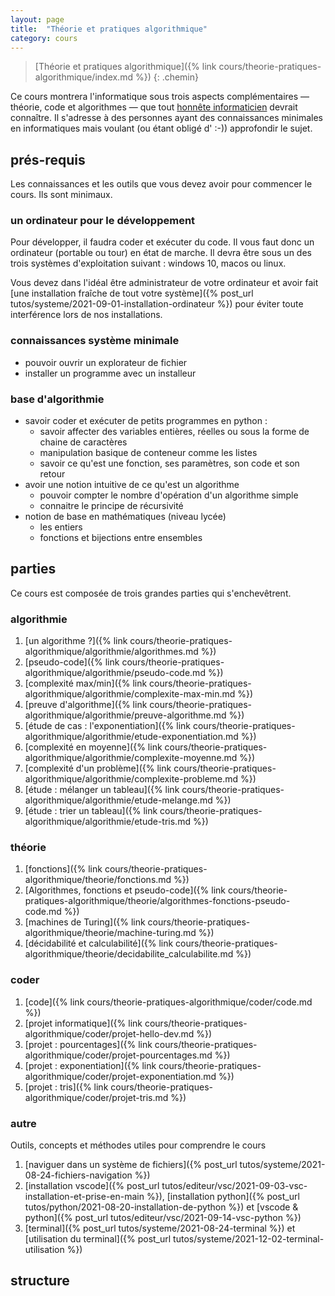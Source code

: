 ```yaml
---
layout: page
title:  "Théorie et pratiques algorithmique"
category: cours
---
```


> [Théorie et pratiques algorithmique]({% link cours/theorie-pratiques-algorithmique/index.md %})
{: .chemin}

Ce cours montrera l'informatique sous trois aspects complémentaires — théorie, code et algorithmes — que tout [honnête informaticien](https://fr.wikipedia.org/wiki/Honn%C3%AAte_homme) devrait connaître. Il s'adresse à des personnes ayant des connaissances minimales en informatiques mais voulant (ou étant obligé d' :-)) approfondir le sujet.

## prés-requis

Les connaissances et les outils que vous devez avoir pour commencer le cours. Ils sont minimaux.

### un ordinateur pour le développement

Pour développer, il faudra coder et exécuter du code. Il vous faut donc un ordinateur (portable ou tour) en état de marche. Il devra être sous un des trois systèmes d'exploitation suivant : windows 10, macos ou linux.

Vous devez dans l'idéal être administrateur de votre ordinateur et avoir fait [une installation fraîche de tout votre système]({% post_url tutos/systeme/2021-09-01-installation-ordinateur %}) pour éviter toute interférence lors de nos installations.

### connaissances système minimale

* pouvoir ouvrir un explorateur de fichier
* installer un programme avec un installeur

### base d'algorithmie

* savoir coder et exécuter de petits programmes en python :
  * savoir affecter des variables entières, réelles ou sous la forme de chaine de caractères
  * manipulation basique de conteneur comme les listes
  * savoir ce qu'est une fonction, ses paramètres, son code et son retour
* avoir une notion intuitive de ce qu'est un algorithme
  * pouvoir compter le nombre d'opération d'un algorithme simple
  * connaitre le principe de récursivité
* notion de base en mathématiques (niveau lycée)
  * les entiers
  * fonctions et bijections entre ensembles

## parties

Ce cours est composée de trois grandes parties qui s'enchevêtrent.

### algorithmie

1. [un algorithme ?]({% link cours/theorie-pratiques-algorithmique/algorithmie/algorithmes.md %})
2. [pseudo-code]({% link cours/theorie-pratiques-algorithmique/algorithmie/pseudo-code.md %})
3. [complexité max/min]({% link cours/theorie-pratiques-algorithmique/algorithmie/complexite-max-min.md %})
4. [preuve d'algorithme]({% link cours/theorie-pratiques-algorithmique/algorithmie/preuve-algorithme.md %})
5. [étude de cas : l'exponentiation]({% link cours/theorie-pratiques-algorithmique/algorithmie/etude-exponentiation.md %})
6. [complexité en moyenne]({% link cours/theorie-pratiques-algorithmique/algorithmie/complexite-moyenne.md %})
7. [complexité d'un problème]({% link cours/theorie-pratiques-algorithmique/algorithmie/complexite-probleme.md %})
8. [étude : mélanger un tableau]({% link cours/theorie-pratiques-algorithmique/algorithmie/etude-melange.md %})
9. [étude : trier un tableau]({% link cours/theorie-pratiques-algorithmique/algorithmie/etude-tris.md %})

### théorie

1. [fonctions]({% link cours/theorie-pratiques-algorithmique/theorie/fonctions.md %})
2. [Algorithmes, fonctions et pseudo-code]({% link cours/theorie-pratiques-algorithmique/theorie/algorithmes-fonctions-pseudo-code.md %})
3. [machines de Turing]({% link cours/theorie-pratiques-algorithmique/theorie/machine-turing.md %})
4. [décidabilité et calculabilité]({% link cours/theorie-pratiques-algorithmique/theorie/decidabilite_calculabilite.md %})

### coder

1. [code]({% link cours/theorie-pratiques-algorithmique/coder/code.md %})
2. [projet informatique]({% link cours/theorie-pratiques-algorithmique/coder/projet-hello-dev.md %})
3. [projet : pourcentages]({% link cours/theorie-pratiques-algorithmique/coder/projet-pourcentages.md %})
4. [projet : exponentiation]({% link cours/theorie-pratiques-algorithmique/coder/projet-exponentiation.md %})
5. [projet : tris]({% link cours/theorie-pratiques-algorithmique/coder/projet-tris.md %})

### autre

Outils, concepts et méthodes utiles pour comprendre le cours

1. [naviguer dans un système de fichiers]({% post_url tutos/systeme/2021-08-24-fichiers-navigation %})
2. [installation vscode]({% post_url tutos/editeur/vsc/2021-09-03-vsc-installation-et-prise-en-main %}), [installation python]({% post_url tutos/python/2021-08-20-installation-de-python %}) et [vscode & python]({% post_url tutos/editeur/vsc/2021-09-14-vsc-python %})
3. [terminal]({% post_url tutos/systeme/2021-08-24-terminal %}) et [utilisation du terminal]({% post_url tutos/systeme/2021-12-02-terminal-utilisation %})

## structure

<div id="graph">
  <style>

  .links line {
    stroke: #999;
    stroke-opacity: 0.6;
    stroke-width: 1px;
    marker-end: url(#end-arrow);
  }

  .nodes circle {
    stroke: #fff;
    stroke-width: 1.5px;
  }

  text {
    font-family: sans-serif;
  }

  </style>
  <svg id="dessin" style="width:100%;"></svg>
</div>

<script src="https://d3js.org/d3.v7.min.js"></script>

<script>
var svg = d3.select('#dessin');

var width = svg.node().getBoundingClientRect().width,
    height = width

svg.style("height", height)
</script>

<script> 
  // data
var graph = {
  nodes: [],
  links: []
}

var groups = {
  theorie: 1,
  algorithmie: 2,
  code: 3,
  autre: 4,
}

graph.nodes.push({
  id: 'Algorithmie',
  link: "{% link cours/theorie-pratiques-algorithmique/algorithmie/index.md %}",
  group: groups.algorithmie,
  root: true,
  fx: 0.1 * width,
  fy: 0.1 * height,
})

graph.nodes.push({
  id: 'Coder',
  link: "{% link cours/theorie-pratiques-algorithmique/coder/index.md %}",
  group: groups.code,
  root: true,
  fx: 0.5 * width,
  fy: 0.1 * height,
})

graph.nodes.push({
  id: 'Théorie',
  link: "{% link cours/theorie-pratiques-algorithmique/theorie/index.md %}",
  group: groups.theorie,
  root: true,
  fx: 0.9 * width,
  fy: 0.1 * height,
})

graph.nodes.push({
  id: 'algorithme ?',
  link: "{% link cours/theorie-pratiques-algorithmique/algorithmie/algorithmes.md %}",
  group: groups.algorithmie
})
graph.links.push({
  source: 'Algorithmie',
  target: 'algorithme ?'
})

graph.nodes.push({
  id: 'pseudo-code',
  link: "{% link cours/theorie-pratiques-algorithmique/algorithmie/pseudo-code.md %}",
  group: groups.algorithmie
})
graph.links.push({
  source: 'algorithme ?',
  target: 'pseudo-code'
})

graph.nodes.push({
  id: 'code',
  link: "{% link cours/theorie-pratiques-algorithmique/coder/code.md %}",
  group: groups.code
})
graph.links.push({
  source: 'Coder',
  target: 'code'
})

graph.links.push({
  source: 'pseudo-code',
  target: 'code'
})

graph.nodes.push({
  id: 'fonctions',
  link: "{% link cours/theorie-pratiques-algorithmique/theorie/fonctions.md %}",
  group: groups.theorie
})

graph.links.push({
  source: 'Théorie',
  target: 'fonctions'
})

graph.links.push({
  source: 'algorithme ?',
  target: 'fonctions'
})

graph.nodes.push({
  id: 'Algorithmes, fonctions et pseudo-code',
  link: "{% link cours/theorie-pratiques-algorithmique/theorie/algorithmes-fonctions-pseudo-code.md %}",
  group: groups.theorie
})
graph.links.push({
  source: 'fonctions',
  target: 'Algorithmes, fonctions et pseudo-code'
})
graph.links.push({
  source: 'pseudo-code',
  target: 'Algorithmes, fonctions et pseudo-code'
})


graph.nodes.push({
  id: 'machine de Turing',
  link: "{% link cours/theorie-pratiques-algorithmique/theorie/machine-turing.md %}",
  group: groups.theorie
})
graph.links.push({
  source: 'fonctions',
  target: 'machine de Turing'
})

graph.nodes.push({
  id: 'décidabilité et calculabilité',
  link: "{% link cours/theorie-pratiques-algorithmique/theorie/decidabilite_calculabilite.md %}",
  group: groups.theorie
})
graph.links.push({
  source: 'machine de Turing',
  target: 'décidabilité et calculabilité'
})

graph.links.push({
  source: 'Algorithmes, fonctions et pseudo-code',
  target: 'décidabilité et calculabilité'
})

graph.nodes.push({
  id: 'projet informatique',
  link: "{% link cours/theorie-pratiques-algorithmique/coder/projet-hello-dev.md %}",
  group: groups.code
})
graph.links.push({
  source: 'code',
  target: 'projet informatique'
})

graph.nodes.push({
  id: 'naviguer dans un système de fichiers',
  link: "{% post_url tutos/systeme/2021-08-24-fichiers-navigation %}",
  group: groups.autre
})
graph.nodes.push({
  id: 'vscode & python',
  link: "{% post_url tutos/editeur/vsc/2021-09-14-vsc-python %}",
  group: groups.autre
})
graph.links.push({
  source: 'vscode & python',
  target: 'projet informatique'
})
graph.links.push({
  source: 'naviguer dans un système de fichiers',
  target: 'projet informatique'
})

graph.nodes.push({
  id: 'installation vscode',
  link: "{% post_url tutos/editeur/vsc/2021-09-03-vsc-installation-et-prise-en-main %}",
  group: groups.autre
})
graph.nodes.push({
  id: 'installation python',
  link: "{% post_url tutos/python/2021-08-20-installation-de-python %}",
  group: groups.autre
})
graph.links.push({
  source: 'installation vscode',
  target: 'vscode & python'
})
graph.links.push({
  source: 'installation python',
  target: 'vscode & python'
})

graph.nodes.push({
  id: 'terminal',
  link: "{% post_url tutos/systeme/2021-08-24-terminal %}",
  group: groups.autre
})
graph.nodes.push({
  id: 'utilisation du terminal',
  link: "{% post_url tutos/systeme/2021-12-02-terminal-utilisation %}",
  group: groups.autre
})
graph.links.push({
  source: 'naviguer dans un système de fichiers',
  target: 'terminal'
})
graph.links.push({
  source: 'terminal',
  target: 'utilisation du terminal'
})

graph.nodes.push({
  id: 'projet : pourcentages',
  link: "{% link cours/theorie-pratiques-algorithmique/coder/projet-pourcentages.md %}",
  group: groups.code
})
graph.links.push({
  source: 'projet informatique',
  target: 'projet : pourcentages'
})
graph.links.push({
  source: 'utilisation du terminal',
  target: 'projet : pourcentages'
})

graph.nodes.push({
  id: 'complexité max/min',
  link: "{% link cours/theorie-pratiques-algorithmique/algorithmie/complexite-max-min.md %}",
  group: groups.algorithmie
})
graph.links.push({
  source: 'pseudo-code',
  target: 'complexité max/min'
})

graph.nodes.push({
  id: "preuve d'algorithme",
  link: "{% link cours/theorie-pratiques-algorithmique/algorithmie/preuve-algorithme.md %}",
  group: groups.algorithmie
})
graph.links.push({
  source: 'pseudo-code',
  target: "preuve d'algorithme"
})

graph.nodes.push({
  id: "étude : l'exponentiation",
  link: "{% link cours/theorie-pratiques-algorithmique/algorithmie/etude-exponentiation.md %}",
  group: groups.algorithmie
})
graph.links.push({
  source: "preuve d'algorithme",
  target: "étude : l'exponentiation"
})

graph.links.push({
  source: 'complexité max/min',
  target: "étude : l'exponentiation"
})

graph.nodes.push({
  id: "projet : exponentiation",
  link: "{% link cours/theorie-pratiques-algorithmique/coder/projet-exponentiation.md %}",
  group: groups.code
})

graph.links.push({
  source: "étude : l'exponentiation",
  target: "projet : exponentiation"
})

graph.links.push({
  source: 'projet : pourcentages',
  target: "projet : exponentiation"
})

graph.nodes.push({
  id: "complexité en moyenne",
  link: "{% link cours/theorie-pratiques-algorithmique/algorithmie/complexite-moyenne.md %}",
  group: groups.algorithmie
})

graph.links.push({
  source: 'complexité max/min',
  target: "complexité en moyenne"
})

graph.nodes.push({
  id: "complexité d'un problème",
  link: "{% link cours/theorie-pratiques-algorithmique/algorithmie/complexite-probleme.md %}",
  group: groups.algorithmie
})

graph.links.push({
  source: "étude : l'exponentiation",
  target: "complexité d'un problème"

})

graph.nodes.push({
  id: "étude : mélanger un tableau",
  link: "{% link cours/theorie-pratiques-algorithmique/algorithmie/etude-melange.md %}",
  group: groups.algorithmie
})

graph.links.push({
  source: "étude : l'exponentiation",
  target: "étude : mélanger un tableau"

})

graph.nodes.push({
  id: "étude : trier un tableau",
  link: "{% link cours/theorie-pratiques-algorithmique/algorithmie/etude-tris.md %}",
  group: groups.algorithmie
})

graph.links.push({
  source: "complexité d'un problème",
  target: "étude : trier un tableau"
})

graph.links.push({
  source: "étude : mélanger un tableau",
  target: "étude : trier un tableau"
})

graph.links.push({
  source: "complexité en moyenne",
  target: "étude : trier un tableau"
})

graph.nodes.push({
  id: "projet : les tris",
  link: "{% link cours/theorie-pratiques-algorithmique/coder/projet-tris.md %}",
  group: groups.code
})

graph.links.push({
  source: "étude : trier un tableau",
  target: "projet : les tris"
})

graph.links.push({
  source: "projet : exponentiation",
  target: "projet : les tris"
})
</script>

<script>
var color = d3.scaleOrdinal(d3.schemeCategory10);

svg.append("rect")
    .attr("width", "100%")
    .attr("height", "100%")
    .attr("fill", "#EEE6FA");

// define arrow markers for graph links
svg.append("svg:defs").append("svg:marker")
  .attr("id", "end-arrow")
  .attr("viewBox", "0 -5 20 10")
  .attr("refX", 25)
  .attr("markerWidth", 20)
  .attr("markerHeight", 20)
  .attr("orient", "auto")
  .append("svg:path")
  .attr("d", "M0,-5L20,0L0,5")
  .attr("fill", "#000");

var simulation = d3.forceSimulation()
    .force("link", d3.forceLink().id(d => { return d.id; }))
    .force("charge", d3.forceManyBody().strength(-100))
    .force("center", d3.forceCenter(width / 2, height / 2));

var link = svg.append("g")
    .attr("class", "links")
    .selectAll("line")
    .data(graph.links)
    .enter().append("line");

  var node = svg.append("g")
    .attr("class", "nodes")
    .selectAll("g")
    .data(graph.nodes)
    .enter().append("g")
    .attr("fx", d => {return d.fx})
    .attr("fy", d => {return d.fy})

  node.append("a")
    .attr("xlink:href", d => { return d.link})
    .append("circle")
    .attr("r", 5)
    .attr("fill", function(d) { return color(d.group); })

  node.append("a")
    .attr("xlink:href", d => { return d.link})
    .append("text")
      .text(function(d) {
        return d.id;
      })
      .attr('x', 6)
      .attr('y', 3)
      .style('fill', d => { if (d.root) {return color(d.group)} else { return 'black'}})

  // Create a drag handler and append it to the node object instead
  var drag_handler = d3.drag()
      .on("start", dragstarted)
      .on("drag", dragged)
      .on("end", dragended)

  drag_handler(node);
  
  node.on("click", clicked);

  simulation
      .nodes(graph.nodes)
      .on("tick", ticked);

  simulation.force("link")
      .links(graph.links);

  function ticked() {
    link
        .attr("x1", function(d) { return d.source.x; })
        .attr("y1", function(d) { return d.source.y; })
        .attr("x2", function(d) { return d.target.x; })
        .attr("y2", function(d) { return d.target.y; });

    radius = 15;
    node
        .attr("transform", (d) => {
          d.x = Math.max(radius, Math.min(width - radius, d.x))
          d.y = Math.max(radius, Math.min(height - radius, d.y))
          return "translate(" + d.x + "," + d.y + ")";
        })
  }

  function dragstarted(event, d) {
    if (!event.active) simulation.alphaTarget(0.3).restart();
    d.fx = d.x;
    d.fy = d.y;
  }

  function dragged(event, d) {
    d.fx = event.x;
    d.fy = event.y;
  }

  function dragended(event, d) {
    // if (!event.active) simulation.alphaTarget(0);
    d.fx = Math.max(0, d.fx);
    d.fx = Math.min(width, d.fx);

    d.fy = Math.max(0, d.fy);
    d.fy = Math.min(height, d.fy);
  }
  function clicked(event, d) {
    console.log(d)
  }

</script>
